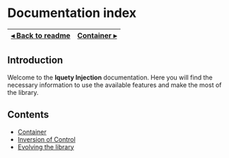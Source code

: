 # Documentation index

[◂ Back to readme](../../readme.md) | [Container ▸](01-container.md)
-- | --

## Introduction

Welcome to the **Iquety Injection** documentation. Here you will find the necessary information to use the available features and make the most of the library.

## Contents

- [Container](01-container.md)
- [Inversion of Control](02-inversion-of-control.md)
- [Evolving the library](99-improving-the-library.md)
